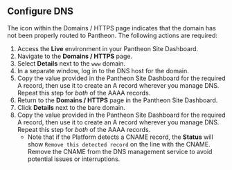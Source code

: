 ## Configure DNS

The <span class="glyphicons glyphicons-alert text-warning"></span> icon within the Domains / HTTPS page indicates that the domain has not been properly routed to Pantheon. The following actions are required:

1. Access the **<span class="glyphicons glyphicons-cardio"></span> Live** environment in your Pantheon Site Dashboard.
1. Navigate to the **<span class="glyphicons glyphicons-global"></span> Domains / HTTPS** page.
1. Select **Details** next to the `www` domain.
1. In a separate window, log in to the DNS host for the domain.
1. Copy the value provided in the Pantheon Site Dashboard for the required A record, then use it to create an A record wherever you manage DNS. Repeat this step for <i>both</i> of the AAAA records.
1. Return to the **<span class="glyphicons glyphicons-global"></span> Domains / HTTPS** page in the Pantheon Site Dashboard.
1. Click **Details** next to the bare domain.
1. Copy the value provided in the Pantheon Site Dashboard for the required A record, then use it to create an A record wherever you manage DNS. Repeat this step for <i>both</i> of the AAAA records.
   - Note that if the Platform detects a CNAME record, the **Status** will show `Remove this detected record` on the line with the CNAME. Remove the CNAME from the DNS management service to avoid potential issues or interruptions.

